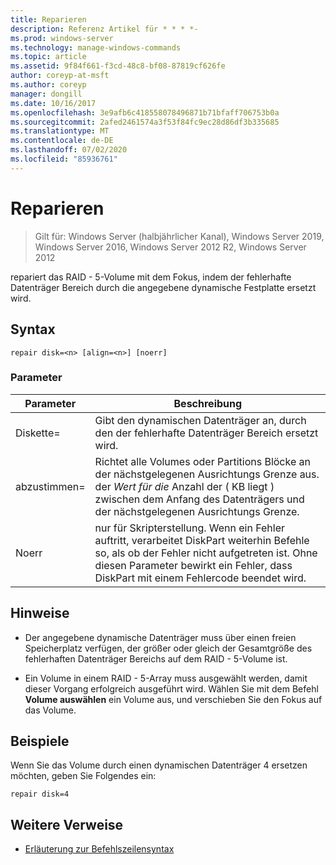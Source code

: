 ```yaml
---
title: Reparieren
description: Referenz Artikel für * * * *-
ms.prod: windows-server
ms.technology: manage-windows-commands
ms.topic: article
ms.assetid: 9f84f661-f3cd-48c8-bf08-87819cf626fe
author: coreyp-at-msft
ms.author: coreyp
manager: dongill
ms.date: 10/16/2017
ms.openlocfilehash: 3e9afb6c418558078496871b71bfaff706753b0a
ms.sourcegitcommit: 2afed2461574a3f53f84fc9ec28d86df3b335685
ms.translationtype: MT
ms.contentlocale: de-DE
ms.lasthandoff: 07/02/2020
ms.locfileid: "85936761"
---
```

# <a name="repair"></a>Reparieren

> Gilt für: Windows Server (halbjährlicher Kanal), Windows Server 2019, Windows Server 2016, Windows Server 2012 R2, Windows Server 2012

repariert das RAID \- 5-Volume mit dem Fokus, indem der fehlerhafte Datenträger Bereich durch die angegebene dynamische Festplatte ersetzt wird.



## <a name="syntax"></a>Syntax

```
repair disk=<n> [align=<n>] [noerr]
```

### <a name="parameters"></a>Parameter

| Parameter  |                                                                                             Beschreibung                                                                                              |
|------------|------------------------------------------------------------------------------------------------------------------------------------------------------------------------------------------------------|
| Diskette\=<n>  |                                                                 Gibt den dynamischen Datenträger an, durch den der fehlerhafte Datenträger Bereich ersetzt wird.                                                                 |
| abzustimmen\=<n> |          Richtet alle Volumes oder Partitions Blöcke an der nächstgelegenen Ausrichtungs Grenze aus. der *Wert für die* Anzahl der \( KB liegt \) zwischen dem Anfang des Datenträgers und der nächstgelegenen Ausrichtungs Grenze.           |
|   Noerr    | nur für Skripterstellung. Wenn ein Fehler auftritt, verarbeitet DiskPart weiterhin Befehle so, als ob der Fehler nicht aufgetreten ist. Ohne diesen Parameter bewirkt ein Fehler, dass DiskPart mit einem Fehlercode beendet wird. |

## <a name="remarks"></a>Hinweise

-   Der angegebene dynamische Datenträger muss über einen freien Speicherplatz verfügen, der größer oder gleich der Gesamtgröße des fehlerhaften Datenträger Bereichs auf dem RAID \- 5-Volume ist.

-   Ein Volume in einem RAID \- 5-Array muss ausgewählt werden, damit dieser Vorgang erfolgreich ausgeführt wird. Wählen Sie mit dem Befehl **Volume auswählen** ein Volume aus, und verschieben Sie den Fokus auf das Volume.

## <a name="examples"></a>Beispiele
Wenn Sie das Volume durch einen dynamischen Datenträger 4 ersetzen möchten, geben Sie Folgendes ein:

```
repair disk=4
```

## <a name="additional-references"></a>Weitere Verweise
- [Erläuterung zur Befehlszeilensyntax](command-line-syntax-key.md)




